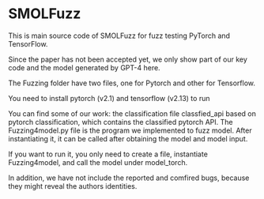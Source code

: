 # SMOLFuzz
This is main source code of SMOLFuzz for fuzz testing PyTorch and TensorFlow.

Since the paper has not been accepted yet, we only show part of our key code and the model generated by GPT-4 here.

The Fuzzing folder have two files, one for Pytorch and other for Tensorflow.

You need to install pytorch (v2.1) and tensorflow (v2.13) to run

You can find some of our work: the classification file classfied_api based on pytorch classification, which contains the classified pytorch API. 
The Fuzzing4model.py file is the program we implemented to fuzz model. After instantiating it, it can be called after obtaining the model and model input.

If you want to run it, you only need to create a file, instantiate Fuzzing4model, and call the model under model_torch.

In addition, we have not include the reported and comfired bugs, because they might reveal the authors identities.
